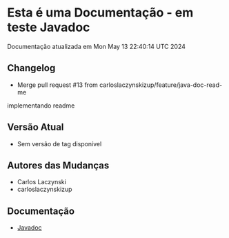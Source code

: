 # Esta é uma Documentação - em teste Javadoc

Documentação atualizada em Mon May 13 22:40:14 UTC 2024

## Changelog
- Merge pull request #13 from carloslaczynskizup/feature/java-doc-read-me

implementando readme

## Versão Atual
- Sem versão de tag disponível

## Autores das Mudanças
- Carlos Laczynski
- carloslaczynskizup

## Documentação
- [Javadoc](path/to/javadoc/index.html)
